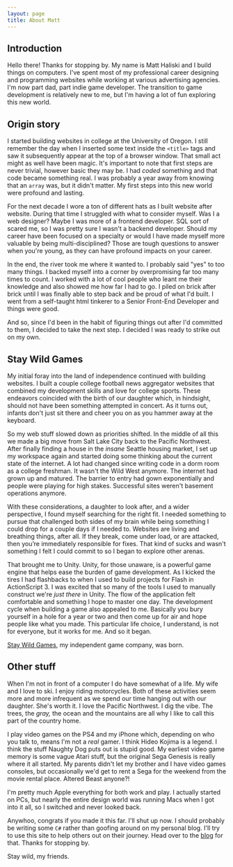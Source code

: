 ```yaml
---
layout: page
title: About Matt
---
```


## Introduction

Hello there! Thanks for stopping by. My name is Matt Haliski and I build things on computers. I've spent most of my professional career designing and programming websites while working at various advertising agencies. I'm now part dad, part indie game developer. The transition to game development is relatively new to me, but I'm having a lot of fun exploring this new world.

## Origin story

I started building websites in college at the University of Oregon. I still remember the day when I inserted some text inside the `<title>` tags and saw it subsequently appear at the top of a browser window. That small act might as well have been magic. It's important to note that first steps are never trivial, however basic they may be. I had *coded* something and that code became something real. I was probably a year away from knowing that an `array` was, but it didn't matter. My first steps into this new world were profound and lasting.

For the next decade I wore a ton of different hats as I built website after website. During that time I struggled with what to consider myself. Was I a web designer? Maybe I was more of a frontend developer. SQL sort of scared me, so I was pretty sure I wasn't a backend developer. Should my career have been focused on a specialty or would I have made myself more valuable by being multi-disciplined? Those are tough questions to answer when you're young, as they can have profound impacts on your career. 

In the end, the river took me where it wanted to. I probably said "yes" to too many things. I backed myself into a corner by overpromising far too many times to count. I worked with a lot of cool people who leant me their knowledge and also showed me how far I had to go. I piled on brick after brick until I was finally able to step back and be proud of what I'd built. I went from a self-taught html tinkerer to a Senior Front-End Developer and things were good.

And so, since I'd been in the habit of figuring things out after I'd committed to them, I decided to take the next step. I decided I was ready to strike out on my own.

## Stay Wild Games

My initial foray into the land of independence continued with building websites. I built a couple college football news aggregator websites that combined my development skills and love for college sports. These endeavors coincided with the birth of our daughter which, in hindsight, should not have been something attempted in concert. As it turns out, infants don't just sit there and cheer you on as you hammer away at the keyboard. 

So my web stuff slowed down as priorities shifted. In the middle of all this we made a big move from Salt Lake City back to the Pacific Northwest. After finally finding a house in the *insane* Seattle housing market, I set up my workspace again and started doing some thinking about the current state of the internet. A lot had changed since writing code in a dorm room as a college freshman. It wasn't the Wild West anymore. The internet had grown up and matured. The barrier to entry had gown exponentially and people were playing for high stakes. Successful sites weren't basement operations anymore.

With these considerations, a daughter to look after, and a wider perspective, I found myself searching for the right fit. I needed something to pursue that challenged both sides of my brain while being something I could drop for a couple days if I needed to. Websites are living and breathing things, after all. If they break, come under load, or are attacked, then you’re immediately responsible for fixes. That kind of sucks and wasn't something I felt I could commit to so I began to explore other arenas.

That brought me to Unity. Unity, for those unaware, is a powerful game engine that helps ease the burden of game development. As I kicked the tires I had flashbacks to when I used to build projects for Flash in ActionScript 3. I was excited that so many of the tools I used to manually construct we're *just there* in Unity. The flow of the application felt comfortable and something I hope to master one day. The development cycle when building a game also appealed to me. Basically you bury yourself in a hole for a year or two and then come up for air and hope people like what you made. This particular life choice, I understand, is not for everyone, but it works for me. And so it began.

[Stay Wild Games](https://staywildgames.com), my independent game company, was born.

## Other stuff

When I'm not in front of a computer I do have somewhat of a life. My wife and I love to ski. I enjoy riding motorcycles. Both of these activities seem more and more infrequent as we spend our time hanging out with our daughter. She's worth it. I love the Pacific Northwest. I dig the vibe. The trees, the *gray,* the ocean and the mountains are all why I like to call this part of the country home.

I play video games on the PS4 and my iPhone which, depending on who you talk to, means I'm not a *real* gamer. I think Hideo Kojima is a legend. I think the stuff Naughty Dog puts out is stupid good. My earliest video game memory is some vague Atari stuff, but the original Sega Genesis is really where it all started. My parents didn't let my brother and I have video games consoles, but occasionally we'd get to rent a Sega for the weekend from the movie rental place. Altered Beast anyone?!

I'm pretty much Apple everything for both work and play. I actually started on PCs, but nearly the entire design world was running Macs when I got into it all, so I switched and never looked back.

Anywhoo, congrats if you made it this far. I'll shut up now. I should probably be writing some `C#` rather than goofing around on my personal blog. I'll try to use this site to help others out on their journey. Head over to the [blog](/) for that. Thanks for stopping by.

Stay wild, my friends.
